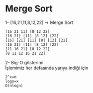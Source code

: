 # Merge Sort

1- [16,21,11,8,12,22] -> Merge Sort
```
[16 21 11] [8 12 22]
[16 21] [11] [8 12] [22]
[16] [21] [11] [8] [12] [22]
[16 21] [11] [8 12] [22]
[11 16 21] [8 12 22]
[8 11 12 16 21 22]
```

2- Big-O gösterimi
<br>
İşlemimiz her defasında yarıya indiği için
```
2^x=n 
logn=x
O(nlogn)
```
